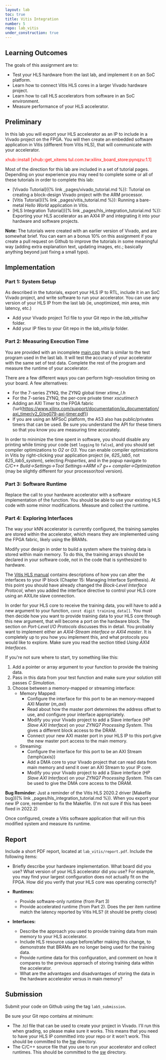 ```yaml
---
layout: lab
toc: true
title: Vitis Integration
number: 5
repo: lab_vitis
under_construction: true
---
```






## Learning Outcomes
The goals of this assignment are to:
* Test your HLS hardware from the last lab, and implement it on an SoC platform.
* Learn how to connect Vitis HLS cores in a larger Vivado hardware project.
* Learn how to call HLS accelerators from software in an SoC environment.
* Measure performance of your HLS accelerator.

## Preliminary

In this lab you will export your HLS accelerator as an IP to include in a Vivado project on the FPGA.  You will then create an embedded software application in Vitis (different from Vitis HLS), that will communicate with your accelerator.  

<span style="color:red">

xhub::install [xhub::get_xitems tul.com.tw:xilinx_board_store:pynqzu:1.1]

</span>


Most of the direction for this lab are included in a set of tutorial pages.  Depending on your experience you may need to complete some or all of these tutorials in order to complete this lab:
* [Vivado Tutorial]({% link _pages/vivado_tutorial.md %}): Tutorial on creating a block-design Vivado project with the ARM processor.
* [Vitis Tutorial]({% link _pages/vitis_tutorial.md %}): Running a bare-metal *Hello World* application in Vitis.
* [HLS Integration Tutorial]({% link _pages/hls_integration_tutorial.md %}): Exporting your HLS accelerator as an AXI4 IP and integrating it into your hardware and software projects.

**Note:** The tutorials were created with an earlier version of Vivado, and are somewhat brief.  You can earn an a bonus 10\% on this assignment if you create a pull request on Github to improve the tutorials in some meaningful way (adding extra explanation text, updating images, etc.; basically anything beyond just fixing a small typo).

## Implementation

### Part 1: System Setup
As described in the tutorials, export your HLS IP to RTL, include it in an SoC Vivado project, and write software to run your accelerator.  You can use any version of your HLS IP from the last lab (ie, unoptimized, min area, min latency, etc.)
  * Add your Vivado project Tcl file to your Git repo in the *lab_vitis/hw* folder.
  * Add your IP files to your Git repo in the *lab_vitis/ip* folder.

### Part 2: Measuring Execution Time

You are provided with an incomplete [main.cpp](https://github.com/byu-cpe/ecen625_student/blob/main/lab_vitis/sw/main.cpp) that is similar to the test program used in the last lab.  It will test the accuracy of your accelerator with the same set of test data.  Complete the rest of the program and measure the runtime of your accelerator.

There are a few different ways you can perform high-resolution timing on your board.  A few alternatives:
* For the 7-series ZYNQ, the ZYNQ global timer *xtime_l.h*
* For the 7-series ZYNQ, the per-core private timer *xscutimer.h*
* Adding an AXI Timer to the FPGA fabric (\url{https://www.xilinx.com/support/documentation/ip_documentation/axi_timer/v2_0/pg079-axi-timer.pdf})
* If you are using an MPSoC platform, the A53 also has public/privates timers that can be used.  Be sure you understand the API for these timers so that you know you are measuring time accurately. 

In order to minimize the time spent in software, you should disable any printing while timing your code (set `logging` to `false`), and you should set compiler optimizations to *O2* or *O3*.  You can enable compiler optimizations in Vitis by right-clicking your application project (ie, *625_lab5*, not *625_lab5_system*), selecting *Properties*, and in the popup navigate to *C/C++ Build->Settings->Tool Settings->ARM v7 g++ compiler->Optimization* (may be slightly different for your processor/tool version).

### Part 3: Software Runtime

Replace the call to your hardware accelerator with a software implementation of the function.  You should be able to use your existing HLS code with some minor modifications.  Measure and collect the runtime.


### Part 4: Exploring Interfaces 
The way your kNN accelerator is currently configured, the training samples are stored within the accelerator, which means they are implemented using the FPGA fabric, likely using the BRAMs.

Modify your design in order to build a system where the training data is stored within main memory.  To do this, the training arrays should be declared in your software code, not in the code that is synthesized to hardware.

The [Vitis HLS manual](https://www.xilinx.com/support/documentation/sw_manuals/xilinx2022_2/ug1399-vitis-hls.pdf) contains descriptions of how you can alter the interfaces to your IP block (Chapter 15: Managing Interface Synthesis).  At this point you should have already changed the *Block-Level Interface Protocol*, when you added the interface directive to control your HLS core using an AXILite slave connection.

In order for your HLS core to receive the training data, you will have to add a new argument to your function, `const digit training_data[]`.  You must then decide how you want to provide training data to your HLS core through this new argument, that will become a port on the hardware block.  The section on *Port-Level I/O Protocols* discusses this in detail.  You probably want to implement either an *AXI4-Stream interface* or *AXI4 master*.  It is completely up to you how you implement this, and what protocols you would like to explore.  Make sure you read the section titled *Using AXI4 Interfaces*.

If you're not sure where to start, try something like this:
1. Add a pointer or array argument to your function to provide the training data.
2. Pass in this data from your test function and make sure your solution still passes *C Simulation*.
2. Choose between a memory-mapped or streaming interface:
	* Memory Mapped:
		*  Configure the interface for this port to be an memory-mapped AXI Master (*m_axi*)
		* Read about how the master port determines the address offset to use, and configure your interface appropriately.
		* Modify you your Vivado project to add a Slave interface (*HP Slave AXI Interface*) on your *ZYNQ7 Processing System*.  This gives a different block access to the DRAM. 
		* Connect your new AXI master port in your HLS IP to this port.give the new master port access to the main memory.
	* Streaming:
		* Configure the interface for this port to be an AXI Stream (\emph{axis})
		* Add a DMA core to your Vivado project that can read data from main memory and send it over an AXI Stream to your IP core.
		* Modify you your Vivado project to add a Slave interface (*HP Slave AXI Interface*) on your *ZYNQ7 Processing System*.  This can be used to give the DMA core access to the DRAM. 

**Bug Reminder**: Just a reminder of the Vitis HLS 2020.2 driver [Makefile bug]({% link _pages/hls_integration_tutorial.md %}).  When you export your new IP core, remember to fix the Makefile.  (I'm not sure if this has been fixed in 2022.2)

Once configured, create a Vitis software application that will run this modified system and measure its runtime.

## Report
Include a short PDF report, located at `lab_vitis/report.pdf`.  Include the following items:
* Briefly describe your hardware implementation.  What board did you use?  What version of your HLS accelerator did you use?  For example, you may find your largest configuration does not actually fit on the FPGA.  How did you verify that your HLS core was operating correctly?
		
* **Runtimes:**
	* Provide software-only runtime (from Part 3)
	* Provide accelerated runtime (from Part 2).  Does the per item runtime match the latency reported by Vitis HLS? (it should be pretty close)

* **Interfaces:**
	* Describe the approach you used to provide training data from main memory to your HLS accelerator. 
	* Include HLS resource usage before/after making this change, to demonstrate that BRAMs are no longer being used for the training data.
	* Provide runtime data for this configuration, and comment on how it compares to the previous approach of storing training data within the accelerator.  
	* What are the advantages and disadvantages of storing the data in the hardware accelerator versus in main memory?

## Submission 
Submit your code on Github using the tag `lab5_submission`.

Be sure your Git repo contains at minimum:
  * The .tcl file that can be used to create your project in Vivado.  I'll run this when grading, so please make sure it works.  This means that you need to have your HLS IP committed into your repo or it won't work.  This should be committed to the [hw](https://github.com/byu-cpe/ecen625_student/tree/main/lab_vitis/hw) directory.
  * The C/C++ source file that you use to run your accelerator and collect runtimes.  This should be committed to the [sw](https://github.com/byu-cpe/ecen625_student/tree/main/lab_vitis/sw) directory.
 
	


